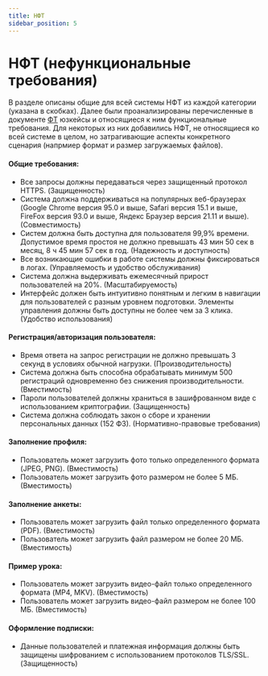 ```yaml
---
title: НФТ
sidebar_position: 5
---
```


# НФТ (нефункциональные требования)

В разделе описаны общие для всей системы НФТ из каждой категории (указана в скобках). Далее были проанализированы перечисленные в документе [ФТ](FR.md) юзкейсы и относящиеся к ним функциональные требования. Для некоторых из них добавились НФТ, не относящиеся ко всей системе в целом, но затрагивающие аспекты конкретного сценария (напрмиер формат и размер загружаемых файлов).

#### Общие требования:
- Все запросы должны передаваться через защищенный протокол HTTPS. (Защищенность)
- Система должна поддерживаться на популярных веб-браузерах (Google Chrome версия 95.0 и выше, Safari версия 15.1 и выше, FireFox версия 93.0 и выше, Яндекс Браузер версия 21.11 и выше). (Совместимость)
- Систем должна быть доступна для пользователя 99,9% времени. Допустимое время простоя не должно превышать 43 мин 50 сек в месяц, 8 ч 45 мин 57 сек в год.  (Надежность и доступность)
- Все возникающие ошибки в работе системы должны фиксироваться в логах. (Управляемость и удобство обслуживания)
- Система должна выдерживать ежемесячный прирост пользователей на 20%. (Масштабируемость)
- Интерфейс должен быть интуитивно понятным и легким в навигации для пользователей с разным уровнем подготовки. Элементы управления должны быть доступны не более чем за 3 клика. (Удобство использования)

#### Регистрация/авторизация пользователя:
- Время ответа на запрос регистрации не должно превышать 3 секунд в условиях обычной нагрузки. (Производительность)
- Система должна быть способна обрабатывать минимум 500 регистраций одновременно без снижения производительности. (Вместимость)
- Пароли пользователей должны храниться в зашифрованном виде с использованием криптографии. (Защищенность)
- Система должна соблюдать закон о сборе и хранении персональных данных (152 ФЗ). (Нормативно-правовые требования)

#### Заполнение профиля:
- Пользователь может загрузить фото только определенного формата (JPEG, PNG). (Вместимость)
- Пользователь может загрузить фото размером не более 5 МБ. (Вместимость)

#### Заполнение анкеты:
- Пользователь может загрузить файл только определенного формата (PDF). (Вместимость)
- Пользователь может загрузить файл размером не более 20 МБ. (Вместимость)

#### Пример урока:
- Пользователь может загрузить видео-файл только определенного формата (MP4, MKV). (Вместимость)
- Пользователь может загрузить видео-файл размером не более 100 МБ. (Вместимость)

#### Оформление подписки:
- Данные пользователей и платежная информация должны быть защищены шифрованием с использованием протоколов TLS/SSL. (Защищенность)

